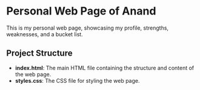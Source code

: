 # Personal Web Page of Anand

This is my personal web page, showcasing my profile, strengths, weaknesses, and a bucket list.

## Project Structure
- **index.html**: The main HTML file containing the structure and content of the web page.
- **styles.css**: The CSS file for styling the web page.
